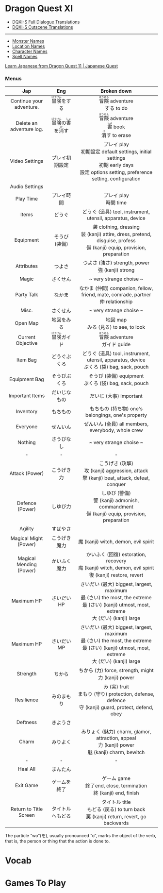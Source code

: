 # Dragon Quest XI
- [DQXI-S Full Dialogue Translations](https://docs.google.com/spreadsheets/d/1QEsDkfFBLGZtDkybJefVQZ35wSFewPCNfTBJRpyMR5Y/edit#gid=2128872957)
- [DQXI-S Cutscene Translations](https://docs.google.com/spreadsheets/d/1QEsDkfFBLGZtDkybJefVQZ35wSFewPCNfTBJRpyMR5Y/edit#gid=2128872957)

---

- [Monster Names](https://www.nexusmods.com/dragonquestxi/articles/7)
- [Location Names](https://www.nexusmods.com/dragonquestxi/articles/8)
- [Character Names](https://www.nexusmods.com/dragonquestxi/articles/12)
- [Spell Names](https://www.nexusmods.com/dragonquestxi/articles/6)

[Learn Japanese from Dragon Quest 11 | Japanese Quest](https://www.youtube.com/playlist?list=PLUiSI6qGVDKuIxBYyiL1AHInwe7_HZc5B)

### Menus

|Jap|Eng|Broken down
|:-:|:-:|:-:
|Continue your adventure.|<ruby>冒<rt>ぼう</rt>険<rt>けん</rt></ruby>をする|<ruby>冒<rt>ぼう</rt>険<rt>けん</rt></ruby> adventure<br>する to do
|Delete an adventure log.|<ruby>冒<rt>ぼう</rt>険<rt>けん</rt></ruby>の<ruby>書<rt>しょ</rt></ruby>を<ruby>消<rt>け</rt></ruby>す|<ruby>冒<rt>ぼう</rt>険<rt>けん</rt></ruby> adventure<br><ruby>書<rt>しょ</rt></ruby> book<br><ruby>消<rt>け</rt></ruby>す to erase
|Video Settings|プレイ初期設定|プレイ play<br>初期設定 default settings, initial settings<br>初期 early days<br>設定 options setting, preference setting, configuration 
|Audio Settings|
|Play Time|プレイ時間|プレイ play<br>時間 time<br>
|Items|どうぐ|どうぐ (道具) tool, instrument, utensil, apparatus, device
|Equipment|そうび (装備)|装 clothing, dressing<br>装 (kanji) attire, dress, pretend, disguise, profess<br>備 (kanji) equip, provision, preparation
|Attributes|つよさ|つよさ (強さ) strength, power<br>強 (kanji) strong
|Magic|さくせん|~ very strange choise ~
|Party Talk|なかま|なかま (仲間) companion, fellow, friend, mate, comrade, partner<br>仲 relationship
|Misc.|さくせん|~ very strange choise ~
|Open Map|地図をみる|地図 map<br>みる (見る) to see, to look
|Current Objective|<ruby>冒<rt>ぼう</rt>険<rt>けん</rt></ruby>ガイド|<ruby>冒<rt>ぼう</rt>険<rt>けん</rt></ruby> adventure<br>ガイド guide
|Item Bag|どうぐぶくろ|どうぐ (道具) tool, instrument, utensil, apparatus, device<br>ぶくろ (袋) bag, sack, pouch
|Equipment Bag|そうびぶくろ|そうび (装備) equipment<br>ぶくろ (袋) bag, sack, pouch
|Important Items|だいじなもの|だいじ (大事) important<br>
|Inventory|もちもの|もちもの (持ち物) one's belongings, one's property
|Everyone|ぜんいん|ぜんいん (全員) all members, everybody, whole crew
|Nothing|さうびなし|~ very strange choise ~
|-|-|-
|Attack (Power)|こうげき力|こうげき (攻撃)<br>攻 (kanji) aggression, attack<br>撃 (kanji) beat, attack, defeat, conquer
|Defence (Power)|しゆび力|しゆび (警備)<br>警 (kanji) admonish, commandment<br>備 (kanji) equip, provision, preparation
|Agility|すばやさ|
|Magical Might (Power)|こうげき魔力|魔 (kanji) witch, demon, evil spirit
|Magical Mending (Power)|かいふく魔力|かいふく (回復) estoration, recovery<br>魔 (kanji) witch, demon, evil spirit<br>復 (kanji) restore, revert
|Maximum HP|さいだいHP|さいだい (最大) biggest, largest, maximum<br>最 (さい) the most, the extreme<br>最 (さい) (kanji) utmost, most, extreme<br>大 (だい) (kanji) large 
|Maximum HP|さいだいMP|さいだい (最大) biggest, largest, maximum<br>最 (さい) the most, the extreme<br>最 (さい) (kanji) utmost, most, extreme<br>大 (だい) (kanji) large 
|Strength|ちから|ちから (力) force, strength, might<br>力 (kanji) power
|Resilience|みのまもり|み (実) fruit<br>まもり (守り) protection, defense, defence<br>守 (kanji) guard, protect, defend, obey
|Deftness|きようさ|
|Charm|みりよく|みりょく (魅力) charm, glamor, attraction, appeal<br>力 (kanji) power<br>魅 (kanji) charm, bewitch
|-|-|-
|Heal All|まんたん|
|Exit Game|ゲームを終了|ゲーム game<br>終了end, close, termination<br>終 (kanji) end, finish
|Return to Title Screen|タイトルへもどる|タイトル title<br>もどる (戻る) to turn back<br>戻 (kanji) return, revert, go backwards




The particle “wo”(を), usually pronounced “o”, marks the object of the verb, that is, the person or thing that the action is done to.


# Vocab

# Games To Play

